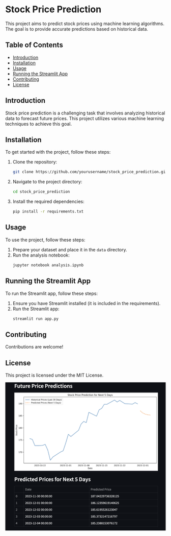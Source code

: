 # Stock Price Prediction

This project aims to predict stock prices using machine learning algorithms. The goal is to provide accurate predictions based on historical data.

## Table of Contents
- [Introduction](#introduction)
- [Installation](#installation)
- [Usage](#usage)
- [Running the Streamlit App](#running-the-streamlit-app)
- [Contributing](#contributing)
- [License](#license)

## Introduction
Stock price prediction is a challenging task that involves analyzing historical data to forecast future prices. This project utilizes various machine learning techniques to achieve this goal.

## Installation
To get started with the project, follow these steps:

1. Clone the repository:
    ```sh
    git clone https://github.com/yourusername/stock_price_prediction.git
    ```
2. Navigate to the project directory:
    ```sh
    cd stock_price_prediction
    ```
3. Install the required dependencies:
    ```sh
    pip install -r requirements.txt
    ```

## Usage
To use the project, follow these steps:

1. Prepare your dataset and place it in the `data` directory.
2. Run the analysis notebook:
    ```sh
    jupyter notebook analysis.ipynb
    ```

## Running the Streamlit App
To run the Streamlit app, follow these steps:

1. Ensure you have Streamlit installed (it is included in the requirements).
2. Run the Streamlit app:
    ```sh
    streamlit run app.py
    ```

## Contributing
Contributions are welcome! 

## License
This project is licensed under the MIT License. 

![Screenshot](./screenshots/finaloutput.png)
